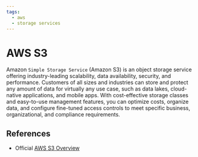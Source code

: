 ```yaml
---
tags:
  - aws
  - storage services
---
```


# AWS S3

Amazon `Simple Storage Service` (Amazon S3) is an object storage service offering industry-leading scalability, data availability, security, and performance. Customers of all sizes and industries can store and protect any amount of data for virtually any use case, such as data lakes, cloud-native applications, and mobile apps. With cost-effective storage classes and easy-to-use management features, you can optimize costs, organize data, and configure fine-tuned access controls to meet specific business, organizational, and compliance requirements.

## References

* Official [AWS S3 Overview](https://aws.amazon.com/s3/)
